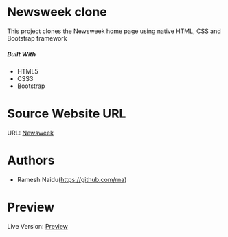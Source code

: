 # Newsweek clone
This project clones the Newsweek home page using native HTML, CSS and Bootstrap framework

##### Built With
+ HTML5
+ CSS3
+ Bootstrap

# Source Website URL 

URL: [Newsweek](https://www.newsweek.com/)

# Authors
+ Ramesh Naidu(https://github.com/rna)

# Preview
Live Version: [Preview](https://rna.github.io/newsweek-clone)